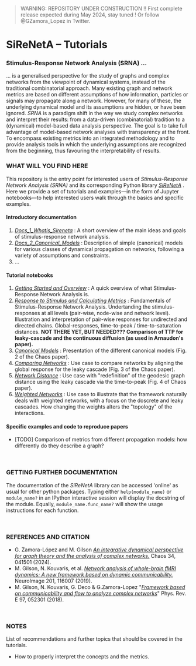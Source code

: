 > WARNING: REPOSITORY UNDER CONSTRUCTION !! First complete release expected during May 2024, stay tuned ! Or follow @GZamora_Lopez in Twitter.

# SiReNetA – Tutorials
### Stimulus-Response Network Analysis (SRNA) …


… is a generalised perspective for the study of graphs and complex networks from the viewpoint of dynamical systems, instead of the traditional combinatorial approach. Many existing graph and network metrics are based on different assumptions of how information, particles or signals may propagate along a network. However, for many of these, the underlying dynamical model and its assumptions are hidden, or have been ignored. *SRNA* is a paradigm shift in the way we study complex networks and interpret their results: from a data-driven (combinatorial) tradition to a (dynamical) model-based data analysis perspective. The goal is to take full advantage of model-based network analyses with transparency at the front. To encompass existing metrics into an integrated methodology and to provide analysis tools in which the underlying assumptions are recognized from the beginning, thus favouring the interpretability of results.



### WHAT WILL YOU FIND HERE

This repository is the entry point for interested users of *Stimulus-Response Network Analysis (SRNA)* and its corresponding Python library *[SiReNetA](https://github.com/mb-BCA/SiReNetA)* . Here we provide a set of tutorials and examples––in the form of Jupyter notebooks––to help interested users walk through the basics and specific examples.

#### Introductory documentation

1. *[Docs\_1\_Whatis_Sireneta](Docs_1_Whatis_Sireneta.md)* : A short overview of the main ideas and goals of stimulus-response network analysis.
2. *[Docs\_2\_Canonical_Models](Docs_2_Canonical_Models.md)* : Description of simple (canonical) models for various classes of dynamical propagation on networks, following a variety of assumptions and constraints. 
2. …

#### Tutorial notebooks

1. *[Getting Started and Overview](1_GettingStarted.ipynb)* : A quick overview of what Stimulus-Response Network Analysis is.
2. *[Response to Stimulus and Calculating Metrics](2_Basics_StimRespMetrics.ipynb)* : Fundamentals of Stimulus-Response Network Analysis. Undertanding the stimulus-responses at all levels (pair-wise, node-wise and network level). Illustration and interpretation of pair-wise responses for undirected and directed chains. Global-responses, time-to-peak / time-to-saturation distances. **NOT THERE YET, BUT NEEDED??? Comparison of TTP for leaky-cascade and the continuous diffusion (as used in Arnaudon's paper).**
3. *[Canonical Models](3_Basics_CanonMods.ipynb)* : Presentation of the different canonical models (Fig. 2 of the Chaos paper).
4. *[Comparing Networks](4_UseCase_CompareNets.ipynb)* : Use case to compare networks by aligning the global response for the leaky cascade (Fig. 3 of the Chaos paper).
5. *[Network Distance](5_UseCase_NetDist.ipynb)* : Use case with "redefinition" of the geodesic graph distance using the leaky cascade via the time-to-peak (Fig. 4 of Chaos paper).
6. *[Weighted Networks](6_UseCase_WeighteNets.ipynb)* : Use case to illustrate that the framework naturally deals with weighted networks, with a focus on the doscrete and leaky cascades. How changing the weights alters the "topology" of the interactions.

#### Specific examples and code to reproduce papers

* [TODO] Comparison of metrics from different propagation models: how differently do they describe a graph?


&nbsp;
### GETTING FURTHER DOCUMENTATION

The documentation of the *SiReNetA* library can be accessed 'online' as usual for other python packages. Typing either `help(module_name)` or `module_name?` in an IPython interactive session will display the docstring of the module. Equally, `module_name.func_name?` will show the usage instructions for each function.



&nbsp;
### REFERENCES AND CITATION

- G. Zamora-López and M. Gilson *[An integrative dynamical perspective for graph theory and the analysis of complex networks.](https://doi.org/10.1063/5.0202241)* Chaos 34, 041501 (2024).
- M. Gilson, N. Kouvaris, et al. *[Network analysis of whole-brain fMRI
dynamics: A new framework based on dynamic communicability.](https://doi.org/10.1016/j.neuroimage.2019.116007)* NeuroImage 201, 116007 (2019).
- M. Gilson, N. Kouvaris, G. Deco & G.Zamora-Lopez "*[Framework based on communicability and flow to analyze complex networks](https://doi.org/10.1103/PhysRevE.97.052301)*" Phys. Rev. E 97, 052301 (2018).



&nbsp;
### NOTES

List of recommendations and further topics that should be covered in the tutorials.

- How to properly interpret the concepts and the metrics.
